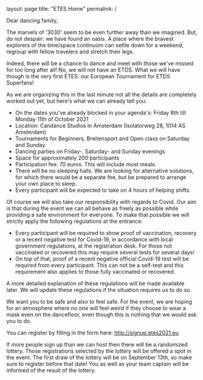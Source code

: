 layout: page
title: "ETES Home"
permalink: /

Dear dancing family,

The marvels of '3030' seem to be even further away than we imagined. But, do not despair: we have found an oasis. A place where the bravest explorers of the time/space continuüm can settle down for a weekend, regroup with fellow travelers and stretch their legs.

Indeed, there will be a chance to dance and meet with those we've missed for too long after all! No, we will not have an ETDS. What we will have though is the very first ETES: our European Tournament for ETDS Superfans!

As we are organizing this in the last minute not all the details are completely worked out yet, but here's what we can already tell you:
- On the dates you've already blocked in your agenda's: Friday 8th till Monday 11th of October 2021
- Location: Candance Studios in Amsterdam (Isolatorweg 28, 1014 AS Amsterdam)
- Tournaments for Beginners, Breitensport and Open class on Saturday and Sunday
- Dancing parties on Friday-, Saturday- and Sunday evenings
- Space for approximately 200 participants
- Participation fee: 70 euros. This will include most meals.
- There will be no sleeping halls. We are looking for alternative solutions, for which there would be a separate fee, but be prepared to arrange your own place to sleep.
- Every participant will be expected to take on 4 hours of helping shifts.

Of course we will also take our responsibility with regards to Covid. Our aim is that during the event we can all behave as freely as possible while providing a safe environment for everyone. To make that possible we will strictly apply the following regulations at the entrance:
- Every participant will be required to show proof of vaccination, recovery or a recent negative test for Covid-19, in accordance with local government regulations, at the registration desk. For those not vaccinated or recovered this may require several tests for several days!
- On top of that, proof of a recent negative official Covid-19 test will be required from every participant. This can not be a self-test and this requirement also applies to those fully vaccinated or recovered.

A more detailed explanation of these regulations will be made available later. We will update these regulations if the situation requires us to do so.

We want you to be safe and also to feel safe. For the event, we are hoping for an atmosphere where no one will feel weird if they choose to wear a mask even on the dancefloor, even though this is nothing that we would ask you to do.


You can register by filling in the form here: http://signup.etes2021.eu

If more people sign up than we can host then there will be a randomized lottery. Those registrations selected by the lottery will be offered a spot in the event. The first draw of the lottery will be on September 13th, so make sure to register before that date! You as well as your team captain will be informed of the result of the lottery.
